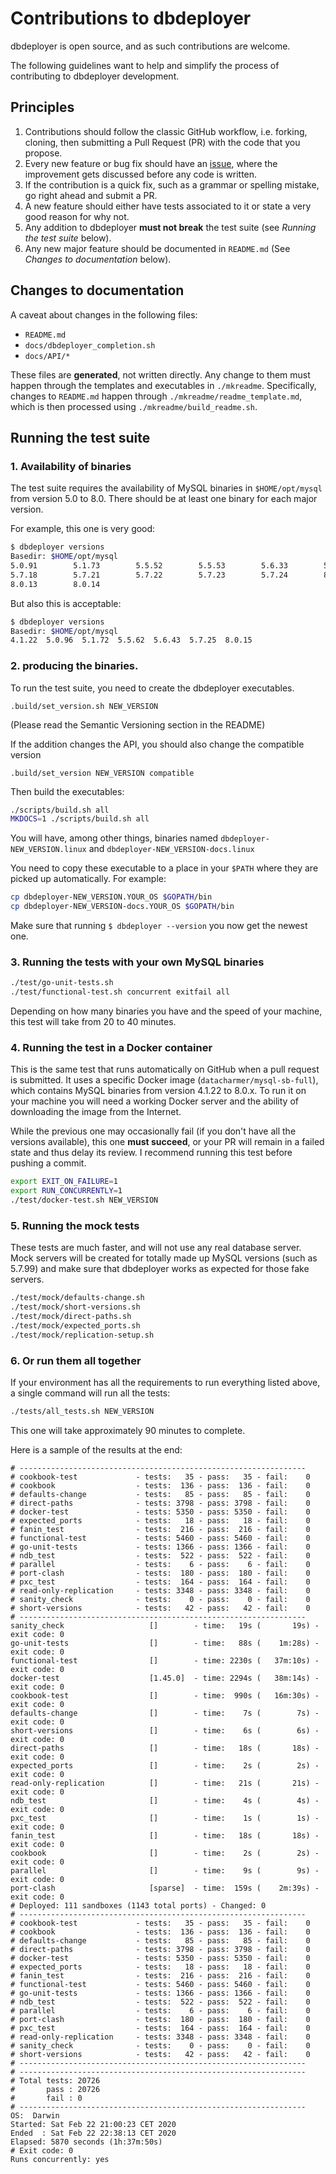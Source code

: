 # Contributions to dbdeployer

dbdeployer is open source, and as such contributions are welcome.

The following guidelines want to help and simplify the process of contributing to dbdeployer development.

## Principles

1. Contributions should follow the classic GitHub workflow, i.e. forking, cloning, then submitting a Pull Request (PR) 
with the code that you propose.
2. Every new feature or bug fix should have an [issue](https://github.com/datacharmer/dbdeployer/issues), where the 
improvement gets discussed before any code is written.
3. If the contribution is a quick fix, such as a grammar or spelling mistake, go right ahead and submit a PR.
4. A new feature should either have tests associated to it or state a very good reason for why not.
5. Any addition to dbdeployer **must not break** the test suite (see *Running the test suite* below).
6. Any new major feature should be documented in `README.md` (See *Changes to documentation* below).

## Changes to documentation

A caveat about changes in the following files:

* `README.md`
* `docs/dbdeployer_completion.sh`
* `docs/API/*`

These files are **generated**, not written directly. Any change to them must happen through the templates and executables 
in `./mkreadme`. Specifically, changes to `README.md` happen through `./mkreadme/readme_template.md`, which is then
processed using `./mkreadme/build_readme.sh`. 


## Running the test suite


### 1. Availability of binaries

The test suite requires the availability of MySQL binaries in `$HOME/opt/mysql` from version 5.0 to 8.0. There should be 
at least one binary for each major version.

For example, this one is very good:

```bash
$ dbdeployer versions
Basedir: $HOME/opt/mysql
5.0.91        5.1.73        5.5.52        5.5.53        5.6.33        5.6.41
5.7.18        5.7.21        5.7.22        5.7.23        5.7.24        8.0.11
8.0.13        8.0.14
```

But also this is acceptable:

```bash
$ dbdeployer versions
Basedir: $HOME/opt/mysql
4.1.22  5.0.96  5.1.72  5.5.62  5.6.43  5.7.25  8.0.15
```

### 2. producing the binaries.

To run the test suite, you need to create the dbdeployer executables.

`.build/set_version.sh NEW_VERSION`

(Please read the Semantic Versioning section in the README)

If the addition changes the API, you should also change the compatible version

`.build/set_version NEW_VERSION compatible`

Then build the  executables:

```bash
./scripts/build.sh all
MKDOCS=1 ./scripts/build.sh all
```

You will have, among other things, binaries named `dbdeployer-NEW_VERSION.linux` and `dbdeployer-NEW_VERSION-docs.linux`

You need to copy these executable to a place in your `$PATH` where they are picked up automatically. For example:

```bash
cp dbdeployer-NEW_VERSION.YOUR_OS $GOPATH/bin
cp dbdeployer-NEW_VERSION-docs.YOUR_OS $GOPATH/bin
```

Make sure that running `$ dbdeployer --version` you now get the newest one.


### 3. Running the tests with your own MySQL binaries

```bash
./test/go-unit-tests.sh
./test/functional-test.sh concurrent exitfail all
```

Depending on how many binaries you have and the speed of your machine, this test will take from 20 to 40 minutes.


### 4. Running the test in a Docker container

This is the same test that runs automatically on GitHub when a pull request is submitted. It uses a specific Docker
image (`datacharmer/mysql-sb-full`), which contains MySQL binaries from version 4.1.22 to 8.0.x. To run it on your
machine you will need a working Docker server and the ability of downloading the image from the Internet.

While the previous one may occasionally fail (if you don't have all the versions available), this one **must succeed**, 
or your PR will remain in a failed state and thus delay its review. I recommend running this test before pushing a commit.

```bash
export EXIT_ON_FAILURE=1
export RUN_CONCURRENTLY=1
./test/docker-test.sh NEW_VERSION
```

### 5. Running the mock tests

These tests are much faster, and will not use any real database server. Mock servers will be created for totally
made up MySQL versions (such as 5.7.99) and make sure that dbdeployer works as expected for those fake servers.

```bash
./test/mock/defaults-change.sh
./test/mock/short-versions.sh
./test/mock/direct-paths.sh
./test/mock/expected_ports.sh
./test/mock/replication-setup.sh
```


### 6. Or run them all together

If your environment has all the requirements to run everything listed above, a single command will run all the tests:

```bash
./tests/all_tests.sh NEW_VERSION
```

This one will take approximately 90 minutes to complete.

Here is a sample of the results at the end:

```
# ----------------------------------------------------------------
# cookbook-test             - tests:   35 - pass:   35 - fail:    0
# cookbook                  - tests:  136 - pass:  136 - fail:    0
# defaults-change           - tests:   85 - pass:   85 - fail:    0
# direct-paths              - tests: 3798 - pass: 3798 - fail:    0
# docker-test               - tests: 5350 - pass: 5350 - fail:    0
# expected_ports            - tests:   18 - pass:   18 - fail:    0
# fanin_test                - tests:  216 - pass:  216 - fail:    0
# functional-test           - tests: 5460 - pass: 5460 - fail:    0
# go-unit-tests             - tests: 1366 - pass: 1366 - fail:    0
# ndb_test                  - tests:  522 - pass:  522 - fail:    0
# parallel                  - tests:    6 - pass:    6 - fail:    0
# port-clash                - tests:  180 - pass:  180 - fail:    0
# pxc_test                  - tests:  164 - pass:  164 - fail:    0
# read-only-replication     - tests: 3348 - pass: 3348 - fail:    0
# sanity_check              - tests:    0 - pass:    0 - fail:    0
# short-versions            - tests:   42 - pass:   42 - fail:    0
# ----------------------------------------------------------------
sanity_check                   []        - time:   19s (       19s) - exit code: 0
go-unit-tests                  []        - time:   88s (    1m:28s) - exit code: 0
functional-test                []        - time: 2230s (   37m:10s) - exit code: 0
docker-test                    [1.45.0]  - time: 2294s (   38m:14s) - exit code: 0
cookbook-test                  []        - time:  990s (   16m:30s) - exit code: 0
defaults-change                []        - time:    7s (        7s) - exit code: 0
short-versions                 []        - time:    6s (        6s) - exit code: 0
direct-paths                   []        - time:   18s (       18s) - exit code: 0
expected_ports                 []        - time:    2s (        2s) - exit code: 0
read-only-replication          []        - time:   21s (       21s) - exit code: 0
ndb_test                       []        - time:    4s (        4s) - exit code: 0
pxc_test                       []        - time:    1s (        1s) - exit code: 0
fanin_test                     []        - time:   18s (       18s) - exit code: 0
cookbook                       []        - time:    2s (        2s) - exit code: 0
parallel                       []        - time:    9s (        9s) - exit code: 0
port-clash                     [sparse]  - time:  159s (    2m:39s) - exit code: 0
# Deployed: 111 sandboxes (1143 total ports) - Changed: 0
# ----------------------------------------------------------------
# cookbook-test             - tests:   35 - pass:   35 - fail:    0
# cookbook                  - tests:  136 - pass:  136 - fail:    0
# defaults-change           - tests:   85 - pass:   85 - fail:    0
# direct-paths              - tests: 3798 - pass: 3798 - fail:    0
# docker-test               - tests: 5350 - pass: 5350 - fail:    0
# expected_ports            - tests:   18 - pass:   18 - fail:    0
# fanin_test                - tests:  216 - pass:  216 - fail:    0
# functional-test           - tests: 5460 - pass: 5460 - fail:    0
# go-unit-tests             - tests: 1366 - pass: 1366 - fail:    0
# ndb_test                  - tests:  522 - pass:  522 - fail:    0
# parallel                  - tests:    6 - pass:    6 - fail:    0
# port-clash                - tests:  180 - pass:  180 - fail:    0
# pxc_test                  - tests:  164 - pass:  164 - fail:    0
# read-only-replication     - tests: 3348 - pass: 3348 - fail:    0
# sanity_check              - tests:    0 - pass:    0 - fail:    0
# short-versions            - tests:   42 - pass:   42 - fail:    0
# ----------------------------------------------------------------
# ----------------------------------------------------------------
# Total tests: 20726
#       pass : 20726
#       fail : 0
# ----------------------------------------------------------------
OS:  Darwin
Started: Sat Feb 22 21:00:23 CET 2020
Ended  : Sat Feb 22 22:38:13 CET 2020
Elapsed: 5870 seconds (1h:37m:50s)
# Exit code: 0
Runs concurrently: yes
```
